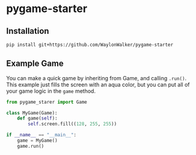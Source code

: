 # pygame-starter

## Installation

``` bash
pip install git+https://github.com/WaylonWalker/pygame-starter
```

## Example Game

You can make a quick game by inheriting from Game, and calling
`.run()`.  This example just fills the screen with an aqua color, but
you can put all of your game logic in the `game` method.

``` python
from pygame_starer import Game

class MyGame(Game):
    def game(self):
        self.screen.fill((128, 255, 255))

if __name__ == "__main__":
    game = MyGame()
    game.run()

```
